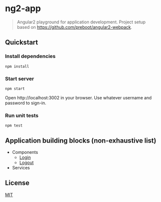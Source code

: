 # ng2-app

> Angular2 playground for application development. Project setup based on https://github.com/preboot/angular2-webpack.

## Quickstart

### Install dependencies
```
npm install
```

### Start server
```
npm start
```
Open http://localhost:3002 in your browser. Use whatever username and password to sign-in.

### Run unit tests
```
npm test
```

## Application building blocks (non-exhaustive list)

- Components
    - [Login](https://github.com/jojanper/ng2-app/blob/master/src/app/auth/login/login.component.ts)
    - [Logout](https://github.com/jojanper/ng2-app/blob/master/src/app/auth/login/logout.component.ts)
- Services

## License

[MIT](/LICENSE)
